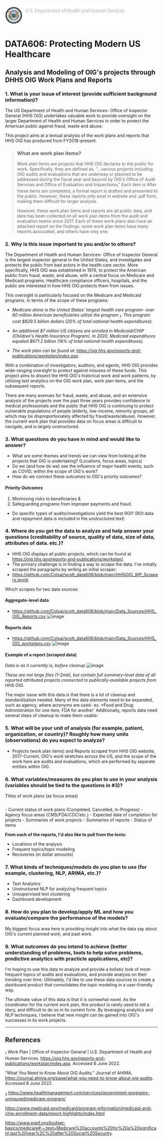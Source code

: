 ![image info](https://github.com/Colsai/scott_data606/blob/main/hhsoig-banner-logo.png)  
# DATA606: Protecting Modern US Healthcare
## Analysis and Modeling of OIG's projects through DHHS OIG Work Plans and Reports

### **1. What is your issue of interest (provide sufficient background information)?**  
The US Department of Health and Human Services- Office of Inspector General (HHS OIG) undertakes valuable work to provide oversight on the larger Department of Health and Human Services in order to protect the American public against fraud, waste and abuse.  
  
This project aims at a textual analysis of the work plans and reports that HHS OIG has produced from FY2018-present.

<blockquote>
 <h3> What are work plan items? </h3>
Work plan items are projects that HHS OIG declares to the public for work. Specifically, they are defined as, "...various projects including OIG audits and evaluations that are underway or planned to be addressed during the fiscal year and beyond by OIG's Office of Audit Services and Office of Evaluation and Inspections<sub>1</sub>"  
Each item is After these items are completed, a formal report is drafted and presented to the public. However, these reports only exist in website and .pdf form, making them difficult for larger analysis.
<p> 
<p> However, these work plan items and reports are all public data, and data has been collected on all work plan items from the audit and evaluation teams since 2017. Each of these work plans also have an attached report on the findings: some work plan items have many reports associated, and others have only one.</p>
</blockquote>
 
### **2. Why is this issue important to you and/or to others?**  
The Department of Health and Human Services- Office of Inspector General is the largest inspector general in the United States, and investigates and protects the public from bad actors in the health care sector. More specifically, HHS OIG was established in 1976, to protect the American public from fraud, waste, and abuse, with a central focus on Medicare and Medicaid programs. Healthcare compliance officers, hospitals, and the public are interested in how HHS OIG protects them from issues.   

This oversight is particularly focused on the Medicare and Medicaid programs. In terms of the scope of these programs:

- *Medicare alone is the United States' largest health care program- over 60 million American beneficiaries utilize the program <sub>1</sub>. This program cost $829.5 billion dollars (20% of total national health expenditures).*
- *An additional 87 million US citizens are enrolled in Medicaid/CHIP (Children's Health Insurance Program). In 2020, Medicaid expenditures equaled $671.2 billion (16% of total national health expenditures).*

- *The work plan can be found at: https://oig.hhs.gov/reports-and-publications/workplan/index.asp.*

With a combination of investigators, auditors, and agents, HHS OIG provides wide-ranging oversight to protect against misuses of these funds. This project aims to dissect the HHS OIG's historical work and work patterns, by utilizing text analytics on the OIG work plan, work plan items, and the subsequent reports. 

There are many avenues for fraud, waste, and abuse, and an extensive analysis of the projects over the past three years provides confidence to medical professionals and the public that HHS OIG is continuing to protect vulnerable populations of people (elderly, low-income, minority groups, all which may be disproportionately affected by fraud/waste/abuse). However, the current work plan that provides data on focus areas is difficult to navigate, and is largely unstructured. 

### **3. What questions do you have in mind and would like to answer?** 
- What are some themes and trends we can view from looking at the projects that OIG is undertaking? (Locations, focus areas, topics)
- Do we (and how do we) see the influence of major health events, such as COVID, within the scope of OIG's work?
- How do we connect these outcomes to OIG's priority outcomes?

#### *Priority Outcomes*
1. Minimizing risks to beneficiaries & 
2. Safeguarding programs from improper payments and fraud. 
- Do specific types of audits/investigations yield the best ROI? (ROI data and repayment data is included in the unstructured text)

### **4. Where do you get the data to analyze and help answer your questions (creditability of source, quality of data, size of data, attributes of data. etc.)?**  
- HHS OIG displays all public projects, which can be found at https://oig.hhs.gov/reports-and-publications/workplan/.
- The primary challenge is in finding a way to scrape the data. I've initially scraped the paragraphs by writing an initial scraper: 
- https://github.com/Colsai/scott_data606/blob/main/HHSOIG_WP_Scrapers.ipynb

Which scrapes for two data sources:

#### Aggregate-level data
- https://github.com/Colsai/scott_data606/blob/main/Data_Sources/HHS_OIG_Reports.csv
![image](https://user-images.githubusercontent.com/70355052/172527208-be0283b0-512e-49b7-bf5a-820226907e39.png)

#### Reports data
- https://github.com/Colsai/scott_data606/blob/main/Data_Sources/HHS_OIG_workplans.csv
![image](https://user-images.githubusercontent.com/70355052/172527255-2f155ac1-1d6c-4be7-8be7-1c0334cbf247.png)

#### Example of a report (scraped data)
*Data is as it currently is, before cleanup*
![image](https://user-images.githubusercontent.com/70355052/172527504-e34cc318-9858-49fc-b9b8-8d37499ecb9a.png)

*These are not large files (1-2mb), but contain full summary-level data of all reported attributed projects connected to publically-available projects from HHS OIG.*

The major issue with this data is that there is a lot of cleanup and standardization needed. Many of the data elements need to be expanded, such as agency, where acronyms are used- ex. *Food and Drug Administration for one item, FDA for another' Additionally, reports data need several steps of cleanup to make them usable:

### **5. What will be your unit of analysis (for example, patient, organization, or country)? Roughly how many units (observations) do you expect to analyze?**  
- Projects (work plan items) and Reports scraped from HHS OIG website, 2017-Current. OIG's work stretches across the US, and the scope of the work here are audits and evaluations, which are performed by separate entities within OIG.
 
### **6. What variables/measures do you plan to use in your analysis (variables should be tied to the questions in #3)?**  
<table>
 <tr> Titles of work plans (as focus areas) </tr>
</table>
- Current status of work plans (Completed, Cancelled, In-Progress)
- Agency focus areas (CMS/FDA/CDC/etc.)
- Expected date of completion for projects
- Summaries of work projects
- Summaries of reports
- Status of items

**From each of the reports, I'd also like to pull from the texts:**
- Locations of the analysis
- Frequent topics/topic modeling
- Recoveries (in dollar amounts)

### **7. What kinds of techniques/models do you plan to use (for example, clustering, NLP, ARIMA, etc.)?**  
- Text Analytics
- Unstructured NLP for analyzing frequent topics
- Unsupervised text clustering
- Dashboard development

### **8. How do you plan to develop/apply ML and how you evaluate/compare the performance of the models?**
My biggest focus area here is providing insight into what the data say about OIG's current planned work, and past work.

### **9. What outcomes do you intend to achieve (better understanding of problems, tools to help solve problems, predictive analytics with practicle applications, etc)?**  
I'm hoping to use this data to analyze and provide a holistic look of most-frequent topics of audits and evaluations, and provide analysis on their trending over time. Ultimately, I'd like to use these data sources to create a dashboard product that consolidates the topic modeling in a user-friendly way. 

The ultimate value of this data is that it is somewhat novel. As the coordinator for the current work plan, this product is rarely used to tell a story, and difficult to do so in its current form. By leveraging analytics and NLP techniques, I believe that new insight can be gained into OIG's successes in its work projects.

<hr>

## References
<sub>1</sub> Work Plan | Office of Inspector General | U.S. Department of Health and Human Services. https://oig.hhs.gov/reports-and-publications/workplan/index.asp. Accessed 8 June 2022.

“What You Need to Know About OIG Audits.” Journal of AHIMA, https://journal.ahima.org/page/what-you-need-to-know-about-oig-audits. Accessed 8 June 2022.

<sub>2 </sub>https://www.healthmanagement.com/services/government-programs-uninsured/medicare-program/ 

https://www.medicaid.gov/medicaid/program-information/medicaid-and-chip-enrollment-data/report-highlights/index.html

https://www.pgpf.org/budget-basics/medicare#:~:text=Medicare%20accounts%20for%20a%20significant,last%20year%2C%20after%20Social%20Security.
